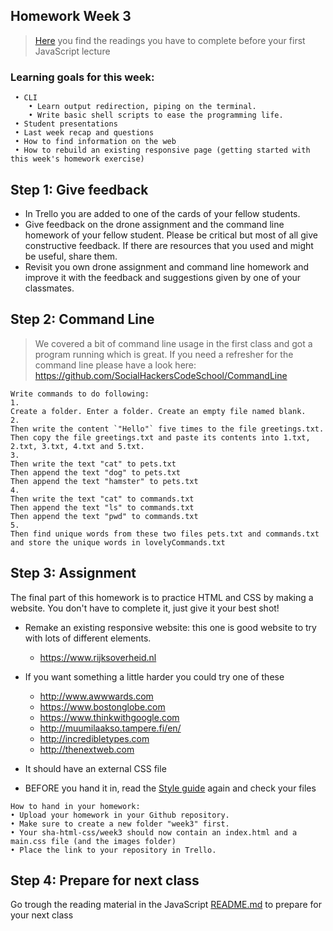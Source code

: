 ## Homework Week 3

>[Here](https://github.com/SocialHackersCodeSchool/JavaScript/tree/master/Week0) you find the readings you have to complete before your first JavaScript lecture

### Learning goals for this week:
```
 • CLI
    • Learn output redirection, piping on the terminal.
    • Write basic shell scripts to ease the programming life.
 • Student presentations
 • Last week recap and questions
 • How to find information on the web
 • How to rebuild an existing responsive page (getting started with this week's homework exercise)
```

## Step 1: Give feedback

- In Trello you are added to one of the cards of your fellow students.
- Give feedback on the drone assignment and the command line homework of your fellow student. Please be critical but most of all give constructive feedback. If there are resources that you used and might be useful, share them.
- Revisit you own drone assignment and command line homework and improve it with the feedback and suggestions given by one of your classmates.  

## Step 2: Command Line

>We covered a bit of command line usage in the first class and got a program running which is great. If you need a refresher for the command line please have a look here: https://github.com/SocialHackersCodeSchool/CommandLine

```
Write commands to do following:
1.
Create a folder. Enter a folder. Create an empty file named blank.
2.
Then write the content `"Hello"` five times to the file greetings.txt.
Then copy the file greetings.txt and paste its contents into 1.txt, 2.txt, 3.txt, 4.txt and 5.txt.
3.
Then write the text "cat" to pets.txt
Then append the text "dog" to pets.txt
Then append the text "hamster" to pets.txt
4.
Then write the text "cat" to commands.txt
Then append the text "ls" to commands.txt
Then append the text "pwd" to commands.txt
5.
Then find unique words from these two files pets.txt and commands.txt and store the unique words in lovelyCommands.txt
```


## Step 3: Assignment

The final part of this homework is to practice HTML and CSS by making a website. You don't have to complete it, just give it your best shot!

 - Remake an existing responsive website: this one is good website to try with lots of different elements.
   - https://www.rijksoverheid.nl
   
 - If you want something a little harder you could try one of these
   - http://www.awwwards.com
   - https://www.bostonglobe.com
   - https://www.thinkwithgoogle.com
   - http://muumilaakso.tampere.fi/en/
   - http://incredibletypes.com
   - http://thenextweb.com
 - It should have an external CSS file
 - BEFORE you hand it in, read the [Style guide](http://www.w3schools.com/html/html5_syntax.asp) again and check your files


```
How to hand in your homework:
• Upload your homework in your Github repository.
• Make sure to create a new folder "week3" first.
• Your sha-html-css/week3 should now contain an index.html and a main.css file (and the images folder)
• Place the link to your repository in Trello.
```

## Step 4: Prepare for next class

Go trough the reading material in the JavaScript [README.md](https://github.com/SocialHackersCodeSchool/JavaScript/blob/master/Week0/README.md) to prepare for your next class
